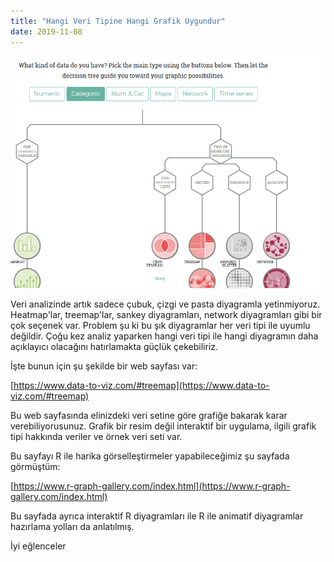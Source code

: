```yaml
---
title: "Hangi Veri Tipine Hangi Grafik Uygundur"
date: 2019-11-08
---
```


![](/images/2019-11-08-14_38_40-from-data-to-viz-_-find-the-graphic-you-need.png)

Veri analizinde artık sadece çubuk, çizgi ve pasta diyagramla yetinmiyoruz. Heatmap'lar, treemap'lar, sankey diyagramları, network diyagramları gibi bir çok seçenek var. Problem şu ki bu şık diyagramlar her veri tipi ile uyumlu değildir. Çoğu kez analiz yaparken hangi veri tipi ile hangi diyagramın daha açıklayıcı olacağını hatırlamakta güçlük çekebiliriz.

İşte bunun için şu şekilde bir web sayfası var:

[https://www.data-to-viz.com/#treemap](https://www.data-to-viz.com/#treemap)

Bu web sayfasında elinizdeki veri setine göre grafiğe bakarak karar verebiliyorusunuz. Grafik bir resim değil interaktif bir uygulama, ilgili grafik tipi hakkında veriler ve örnek veri seti var.

Bu sayfayı R ile harika görselleştirmeler yapabileceğimiz şu sayfada görmüştüm:

[https://www.r-graph-gallery.com/index.html](https://www.r-graph-gallery.com/index.html)

Bu sayfada ayrıca interaktif R diyagramları ile R ile animatif diyagramlar hazırlama yolları da anlatılmış.

İyi eğlenceler
